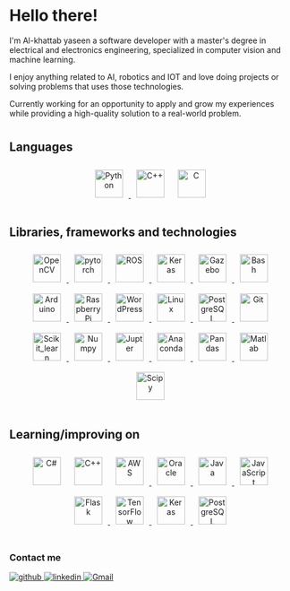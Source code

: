 # Hello there!
  

I'm Al-khattab yaseen a software developer with a master's degree in electrical and electronics engineering, specialized in computer vision and machine learning.

I enjoy anything related to AI, robotics and IOT and love doing projects or solving problems that uses those technologies.

Currently working for an opportunity to apply and grow my experiences while providing a high-quality solution to a real-world problem.
#

## Languages  
<div align="center">
<a href="https://www.python.org/" target="_blank">  
<img style="margin: 10px" src="https://profilinator.rishav.dev/skills-assets/python-original.svg" alt="Python" height="50" />
</a>
<img style="margin: 10px" src="https://profilinator.rishav.dev/skills-assets/cplusplus-original.svg" alt="C++" height="50" />  
<img style="margin: 10px" src="https://profilinator.rishav.dev/skills-assets/c-original.svg" alt="C" height="50" />  
</div>  

#

## Libraries, frameworks and technologies  
<div align="center">  
<a href="https://opencv.org/" target="_blank">
<img style="margin: 10px" src="https://profilinator.rishav.dev/skills-assets/opencv-icon.svg" alt="OpenCV" height="50" />
</a>
<a href = "https://pytorch.org/" target="_blank">
<img style="margin: 10px" src="https://profilinator.rishav.dev/skills-assets/pytorch-icon.svg" alt="pytorch" height="50" />
</a>
<a href="https://www.ros.org/" target="_blank">
<img style="margin: 10px" src="https://user-images.githubusercontent.com/55959062/174831588-60081936-8a74-4fbf-881f-4fa26a12ae8e.png" alt="ROS" height="50" />
</a>
<a href="https://keras.io/" target="_blank">
<img style="margin: 10px" src="https://profilinator.rishav.dev/skills-assets/keras.png" alt="Keras" height="50" />
</a>
<a href="https://gazebosim.org/home" target="_blank">
<img style="margin: 10px" src="https://user-images.githubusercontent.com/55959062/174832833-e78c1e55-b4ee-4c46-8533-751797683663.png" alt="Gazebo" height="50" />
</a>
<img style="margin: 10px" src="https://user-images.githubusercontent.com/55959062/174833647-9a06bb6c-f7af-49b5-9a84-6f7a9784cae1.png" alt="Bash" height="50" />
<a href = "https://www.arduino.cc/" target="_blank">
<img style="margin: 10px" src="https://profilinator.rishav.dev/skills-assets/arduino.png" alt="Arduino" height="50" />  
</a>
<a href = "https://www.raspberrypi.org/" target="_blank">
<img style="margin: 10px" src="https://user-images.githubusercontent.com/55959062/174823541-3665258b-5f61-4653-a882-241cd2abf2f1.png" alt="Raspberry Pi" height="50" />
</a>
<a href = "https://wordpress.org/" target="_blank">
<img style="margin: 10px" src="https://profilinator.rishav.dev/skills-assets/wordpress.png" alt="WordPress" height="50" />  
</a>
<a href = "https://www.linux.org/" target="_blank">
<img style="margin: 10px" src="https://profilinator.rishav.dev/skills-assets/linux-original.svg" alt="Linux" height="50" />  
</a>
<a href = "https://www.postgresql.org/" target="_blank">
<img style="margin: 10px" src="https://profilinator.rishav.dev/skills-assets/postgresql-original-wordmark.svg" alt="PostgreSQL" height="50" />
</a>
<a href = "https://git-scm.com/" target="_blank">
<img style="margin: 10px" src="https://profilinator.rishav.dev/skills-assets/git-scm-icon.svg" alt="Git" height="50" />
</a>
<a href = "https://scikit-learn.org/stable/" target="_blank">
<img style="margin: 10px" src="https://user-images.githubusercontent.com/55959062/174790113-7463326b-556a-4295-80ff-f0c8d0705d19.png" alt="Scikit_learn" height="50" />
</a>
<a href = "https://numpy.org/" target="_blank">
<img style="margin: 10px" src="https://user-images.githubusercontent.com/55959062/174824782-0c12744c-9bac-4708-8bbc-6ab429c051a6.png" alt="Numpy" height="50" />
</a>
<a href = "https://jupyter.org/" target="_blank">
<img style="margin: 10px" src="https://user-images.githubusercontent.com/55959062/174826131-7b0376bb-c819-43eb-a488-4e6a19e2b21f.png" alt="Jupter" height="50" />
</a>
<a href = "https://www.anaconda.com/" target="_blank">
<img style="margin: 10px" src="https://user-images.githubusercontent.com/55959062/174826502-88c9bf38-6152-44e1-9fef-fe2405eff76d.png" alt="Anaconda" height="50" />
</a>
<a href = "https://pandas.pydata.org/" target="_blank">
<img style="margin: 10px" src="https://user-images.githubusercontent.com/55959062/174827096-3c49f19c-6eaf-4ae4-bd45-16e7b7cb49fe.png" alt="Pandas" height="50" />
</a>  
<a href = "https://www.mathworks.com/products/matlab.html" target="_blank">
<img style="margin: 10px" src="https://user-images.githubusercontent.com/55959062/174827591-5e85a252-6962-467d-b80a-a2658688e2ed.png" alt="Matlab" height="50" />
</a>  
<a href = "https://scipy.org/" target="_blank">
<img style="margin: 10px" src="https://user-images.githubusercontent.com/55959062/174827968-900a2ea0-7f9f-48ab-b97b-94e6ecfbd6e5.png" alt="Scipy" height="50" />
</a>
</div>  

#
## Learning/improving on  
<div align="center">
<img style="margin: 10px" src="https://profilinator.rishav.dev/skills-assets/csharp-original.svg" alt="C#" height="50" /> 
<img style="margin: 10px" src="https://profilinator.rishav.dev/skills-assets/cplusplus-original.svg" alt="C++" height="50" />
<a href = "https://aws.amazon.com/?nc2=h_lg/" target="_blank"> 
<img style="margin: 10px" src="https://user-images.githubusercontent.com/55959062/174830378-4de20136-0351-4629-a7fe-d224e4af58fb.png" alt="AWS" height="50" />
</a>
<a href = "https://www.oracle.com/index.html" target="_blank">  
<img style="margin: 10px" src="https://user-images.githubusercontent.com/55959062/174835612-b31ba50f-a0d5-40f2-a243-0faa599ee284.png" alt="Oracle" height="50" />
</a>
<a href = "https://www.java.com/en/" target="_blank">
<img style="margin: 10px" src="https://profilinator.rishav.dev/skills-assets/java-original-wordmark.svg" alt="Java" height="50" />
</a>
<a href = "https://www.javascript.com/" target="_blank">
<img style="margin: 10px" src="https://profilinator.rishav.dev/skills-assets/javascript-original.svg" alt="JavaScript" height="50" />  
</a>
<a href = "https://www.fullstackpython.com/flask.html" target="_blank">
<img style="margin: 10px" src="https://profilinator.rishav.dev/skills-assets/flask.png" alt="Flask" height="50" /> 
</a>
<a href = "https://www.tensorflow.org/" target="_blank"> 
<img style="margin: 10px" src="https://profilinator.rishav.dev/skills-assets/tensorflow-icon.svg" alt="TensorFlow" height="50" />
</a>
<a href = "https://keras.io/" target="_blank">
<img style="margin: 10px" src="https://profilinator.rishav.dev/skills-assets/keras.png" alt="Keras" height="50" />
</a>
<a href = "https://www.postgresql.org/" target="_blank">  
<img style="margin: 10px" src="https://profilinator.rishav.dev/skills-assets/postgresql-original-wordmark.svg" alt="PostgreSQL" height="50" />
</a>
</div>  

#
### Contact me  

<a href="https://github.com/Al-khattab" target="_blank">
<img src=https://img.shields.io/badge/github-%2324292e.svg?&style=for-the-badge&logo=github&logoColor=white alt=github style="margin-bottom: 5px;" />
</a>
<a href="https://linkedin.com/in/al-khatab-yaseen" target="_blank">
<img src=https://img.shields.io/badge/linkedin-%231E77B5.svg?&style=for-the-badge&logo=linkedin&logoColor=white alt=linkedin style="margin-bottom: 5px;" />
</a>
<a href="mailto: alkhattab.a.d.yaseen@gmail.com" target="_blank">
<img src=https://img.shields.io/badge/Gmail-D14836?style=for-the-badge&logo=gmail&logoColor=white alt=Gmail style="margin-bottom: 5px;" />
</a>



